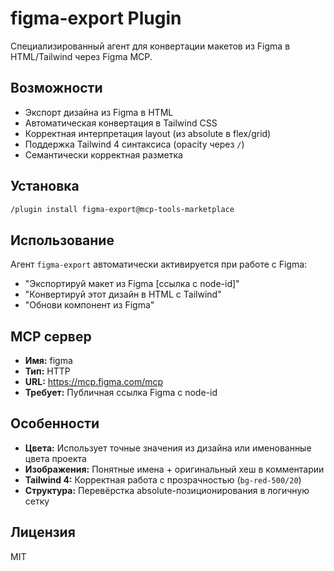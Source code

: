 # figma-export Plugin

Специализированный агент для конвертации макетов из Figma в HTML/Tailwind через Figma MCP.

## Возможности

- Экспорт дизайна из Figma в HTML
- Автоматическая конвертация в Tailwind CSS
- Корректная интерпретация layout (из absolute в flex/grid)
- Поддержка Tailwind 4 синтаксиса (opacity через `/`)
- Семантически корректная разметка

## Установка

```bash
/plugin install figma-export@mcp-tools-marketplace
```

## Использование

Агент `figma-export` автоматически активируется при работе с Figma:
- "Экспортируй макет из Figma [ссылка с node-id]"
- "Конвертируй этот дизайн в HTML с Tailwind"
- "Обнови компонент из Figma"

## MCP сервер

- **Имя:** figma
- **Тип:** HTTP
- **URL:** https://mcp.figma.com/mcp
- **Требует:** Публичная ссылка Figma с node-id

## Особенности

- **Цвета:** Использует точные значения из дизайна или именованные цвета проекта
- **Изображения:** Понятные имена + оригинальный хеш в комментарии
- **Tailwind 4:** Корректная работа с прозрачностью (`bg-red-500/20`)
- **Структура:** Перевёрстка absolute-позиционирования в логичную сетку

## Лицензия

MIT
